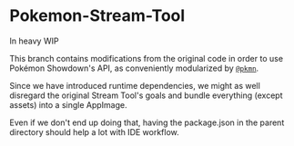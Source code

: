 # Pokemon-Stream-Tool

In heavy WIP

This branch contains modifications from the original code in order to use Pokémon Showdown's API, as conveniently modularized by [`@pkmn`](https://github.com/pkmn/ps).

Since we have introduced runtime dependencies, we might as well disregard the original Stream Tool's goals and bundle everything (except assets) into a single AppImage.

Even if we don't end up doing that, having the package.json in the parent directory should help a lot with IDE workflow.
